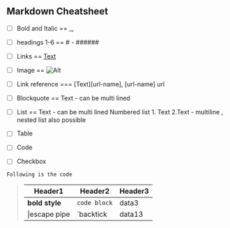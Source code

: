 ## Markdown Cheatsheet
- [ ] Bold and Italic == _,
- [ ] headings 1-6 ==  # - ######
- [ ] Links == [Text](URL)
- [ ] Image == ![Alt](URL)
- [ ] Link reference === [Text][url-name], [url-name] url
- [ ] Blockquote == Text - can be multi lined
- [ ] List ==  Text - can be multi lined  Numbered list 1. Text 2.Text - multiline , nested list also possible
- [ ] Table
- [ ] Code
- [ ] Checkbox


`Following is the code`

> |Header1 |Header2  | Header3|
> |--- | --- | ---|
> |**bold style**| `code block`|data3|
> |\|escape pipe|\`backtick|data13|